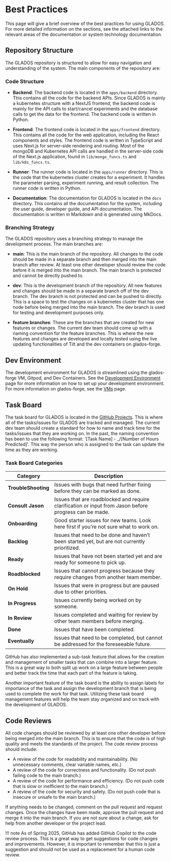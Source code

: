 # Best Practices

This page will give a brief overview of the best practices for using GLADOS. For more detailed information on the sections, see the attached links to the relevant areas of the documentation or system technology documentation.

## Repository Structure

The GLADOS repository is structured to allow for easy navigation and understanding of the system. The main components of the repository are:

### Code Structure

- **Backend**: The backend code is located in the `apps/backend` directory. This contains all the code for the backend APIs. Since GLADOS is mainly a kubernetes structure with a NextJS frontend, the backend code is mainly for the API calls to start/cancel experiments and the database calls to get the data for the frontend. The backend code is written in Python.

- **Frontend**: The frontend code is located in the `apps/frontend` directory. This contains all the code for the web application, including the React components and styles. The frontend code is written in TypeScript and uses Next.js for server-side rendering and routing. Most of the mongoDB and Kubernetes API calls are handled in the server-side code of the Next.js application, found in `lib/mongo_funcs.ts` and `lib/k8s_funcs.ts`.

- **Runner**: The runner code is located in the `apps/runner` directory. This is the code that the kubernetes cluster creates for a experiment. It handles the parameter parsing, experiment running, and result collection. The runner code is written in Python.

- **Documentation**: The documentation for GLADOS is located in the `docs` directory. This contains all the documentation for the system, including the user guide, developer guide, and API documentation. The documentation is written in Markdown and is generated using MkDocs.

### Branching Strategy

The GLADOS repository uses a branching strategy to manage the development process. The main branches are:

- **main**: This is the main branch of the repository. All changes to the code should be made in a separate branch and then merged into the main branch after review. At least one other developer should review the code before it is merged into the main branch. The main branch is protected and cannot be directly pushed to.

- **dev**: This is the development branch of the repository. All new features and changes should be made in a separate branch off of the dev branch. The dev branch is not protected and can be pushed to directly. This is a space to test the changes on a kubernetes cluster that has one node before being merged into the main branch. The dev branch is used for testing and development purposes only.

- **feature branches**: These are the branches that are created for new features or changes. The current dev team should come up with a naming convention for the feature branches. This is where the new features and changes are developed and locally tested using the live updating functionalities of Tilt and the dev containers on glados-forge.

## Dev Environment

The development environment for GLADOS is streamlined using the glados-forge VM, Gitpod, and Dev Containers. See the [Development Environment](../tutorial/dev_environment.md) page for more information on how to set up your development environment. For more information on glados-forge, see the [VMs](../infrastructure/vms.md) page.

## Task Board

The task board for GLADOS is located in the [GitHub Projects](https://github.com/orgs/AutomatingSciencePipeline/projects/1/views/1). This is where all of the tasks/issues for GLADOS are tracked and managed. The current dev team should create a standard for how to name and track time for the tasks/issues that they are working on. In the past, the naming convention has been to use the following format: '[Task Name] - _/[Number of Hours Predicted]'. This way the person who is assigned to the task can update the time as they are working. 

### Task Board Categories

| Category         | Description                                                                                                 |
|------------------|------------------------------------------------------------------------------------------------------------|
| **TroubleShooting** | Issues with bugs that need further fixing before they can be marked as done.                              |
| **Consult Jason**   | Issues that are roadblocked and require clarification or input from Jason before progress can be made.    |
| **Onboarding**      | Good starter issues for new teams. Look here first if you’re not sure what to work on.                    |
| **Backlog**         | Issues that need to be done and haven’t been started yet, but are not currently prioritized.              |
| **Ready**           | Issues that have not been started yet and are ready for someone to pick up.                               |
| **Roadblocked**     | Issues that cannot progress because they require changes from another team member.                        |
| **On Hold**         | Issues that were in progress but are paused due to other priorities.                                      |
| **In Progress**     | Issues currently being worked on by someone.                                                              |
| **In Review**       | Issues completed and waiting for review by other team members before merging.                             |
| **Done**            | Issues that have been completed.                                                                          |
| **Eventually**      | Issues that need to be completed, but cannot be addressed for the foreseeable future.                     |

GitHub has also implemented a sub-task feature that allows for the creation and management of smaller tasks that can combine into a larger feature. This is a great way to  both split up work on a large feature between people and better track the time that each part of the feature is taking. 

Another important feature of the task board is the ability to assign labels for importance of the task and assign the development branch that is being used to complete the work for that task. Utilizing these task board management features will help the team stay organized and on track with the development of GLADOS.

## Code Reviews

All code changes should be reviewed by at least one other developer before being merged into the main branch. This is to ensure that the code is of high quality and meets the standards of the project. The code review process should include:

- A review of the code for readability and maintainability. (No unnecessary comments, clear variable names, etc.)
- A review of the code for correctness and functionality. (Do not push failing code to the main branch.)
- A review of the code for performance and efficiency. (Do not push code that is slow or inefficient to the main branch.)
- A review of the code for security and safety. (Do not push code that is insecure or unsafe to the main branch.)

If anything needs to be changed, comment on the pull request and request changes. Once the changes have been made, approve the pull request and merge it into the main branch. If you are not sure about a change, ask for help from another developer or the project lead.

!!! note
    As of Spring 2025, GitHub has added GitHub Copilot to the code review process. This is a great way to get suggestions for code changes and improvements. However, it is important to remember that this is just a suggestion and should not be used as a replacement for a human code review.